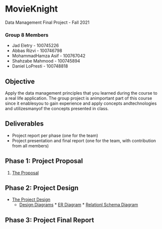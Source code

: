 # MovieKnight
Data Management Final Project - Fall 2021
### Group 8 Members
- Jad Eletry       - 100745226
- Abbas Rizvi      - 100746798
- MohammadHamza Asif      - 100767042
- Shahzabe Mahmood - 100745894
- Daniel LoPresti  - 100748818

## Objective
Apply the data management principles that you learned during the course to a real life application. The group project is animportant part of this course since it enablesyou to gain experience and apply concepts andtechnologies and utilizesmanyof the concepts presented in class.

## Deliverables
 - Project report per phase (one for the team) 
 - Project presentation and final report (one for the team, with contribution from all members)

## Phase 1: Project Proposal
1. [The Proposal](https://github.com/Abbas-Rizvi/Movie-Knight/blob/master/Proposal.pdf)
## Phase 2: Project Design
* [The Project Design](https://github.com/Abbas-Rizvi/Movie-Knight/tree/master/Project%20Design)
  * [Design Diagrams](https://github.com/Abbas-Rizvi/Movie-Knight/tree/master/Project%20Design/Design%20Diagrams)
        * [ER Diagram](https://github.com/Abbas-Rizvi/Movie-Knight/blob/master/Project%20Design/Design%20Diagrams/ER_Diagram.png)
        * [Relationl Schema Diagram](https://github.com/Abbas-Rizvi/Movie-Knight/blob/master/Project%20Design/Design%20Diagrams/Relational_Schema.png)
## Phase 3: Project Final Report
